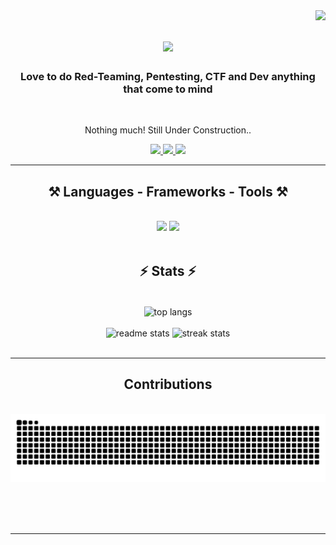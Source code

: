 <img align="right" src="https://visitor-badge.laobi.icu/badge?page_id=senghurk.senghurk" />

<h1 align="center">
    <img src="https://readme-typing-svg.herokuapp.com/?font=Righteous&size=35&center=true&vCenter=true&width=500&height=70&duration=4000&lines=Hi+There!+I'm+Hseng+Hurk!;" />
</h1>

<h3 align="center">Love to do Red-Teaming, Pentesting, CTF and Dev anything that come to mind</h3>

<br/>

<div align="center">
    
 Nothing much! Still Under Construction..

    
 </div>
 
<div align="center"> 
  <a href="mailto:hsenghurk.dev@gmail.com">
    <img src="https://img.shields.io/badge/Gmail-333333?style=for-the-badge&logo=gmail&logoColor=red" />
  </a>
  <a href="https://www.linkedin.com/" target="_blank">
    <img src="https://img.shields.io/badge/LinkedIn-0077B5?style=for-the-badge&logo=linkedin&logoColor=white" target="_blank" />
  </a>
  <a href="https://senghurk.github.io" target="_blank">
     <img src="https://img.shields.io/badge/Portfolio-FF5722?style=for-the-badge&logo=todoist&logoColor=white" target="_blank" /> <!-- sqlite, safari, google-chrome are other good icon options -->
  </a>
</div>

 <hr/>
 
<h2 align="center">⚒️ Languages - Frameworks - Tools ⚒️</h2>
<br/>
<div align="center">
    <img src="https://skillicons.dev/icons?i=react,bootstrap,html,css,vscode,github,figma,tailwind,git" />
    <img src="https://skillicons.dev/icons?i=nodejs,python,javascript,typescript,express,firebase,mongodb,java,nextjs,mysql,flask" /><br>
</div>

<br/>

<h2 align="center">⚡ Stats ⚡</h2>
<br>
<div align=center>
  <img width=325 align="center" src="https://github-readme-stats.vercel.app/api/top-langs/?username=senghurk&hide=HTML&langs_count=8&layout=compact&theme=radical&border_radius=10&size_weight=0.5&count_weight=0.5&exclude_repo=github-readme-stats" alt="top langs" />
  <br/><br>
  <img width=390 src="https://github-readme-stats-chi-blond.vercel.app/api?username=senghurk&count_private=true&show_icons=true&theme=radical&rank_icon=github&border_radius=10" alt="readme stats" />
  <img width=390 src="https://github-readme-streak-stats-lilac-ten.vercel.app?user=senghurk&theme=radical&border_radius=10&date_format=j%20M%5B%20Y%5D&card_height=206" alt="streak stats"/>    
</div>

<br/>

<hr/>

<div align="center">
  <h2>Contributions</h2>
  <br>
  <img alt="snake eating my contributions" src="https://raw.githubusercontent.com/senghurk/senghurk/output/github-contribution-grid-snake.svg" />
  
  <br/><br/><br/>
</div>

<hr/>

